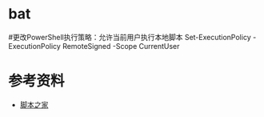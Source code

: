 # bat

#更改PowerShell执行策略：允许当前用户执行本地脚本
Set-ExecutionPolicy -ExecutionPolicy RemoteSigned -Scope CurrentUser

# 参考资料

- [脚本之家](http://www.bathome.net/)